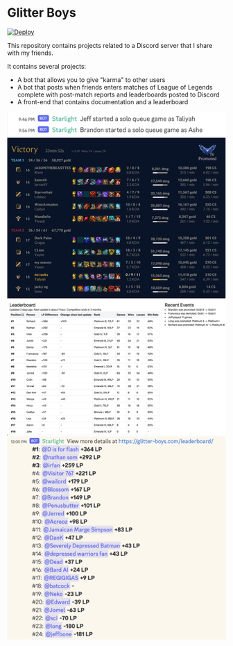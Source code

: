 # Glitter Boys

[![Deploy](https://github.com/shepherdjerred/glitter-boys/actions/workflows/deploy.yml/badge.svg)](https://github.com/shepherdjerred/glitter-boys/actions/workflows/deploy.yml)

This repository contains projects related to a Discord server that I share with my friends.

It contains several projects:
* A bot that allows you to give "karma" to other users
* A bot that posts when friends enters matches of League of Legends complete with post-match reports and leaderboards posted to Discord
* A front-end that contains documentation and a leaderboard

![Discord message when someone enters a game](./assets/prematch.png)
![Post-match report when someone finishes a game](./assets/postmatch.png)
[![The leaderboard site](./assets/leaderboard_site.png)](https://glitter-boys.com/leaderboard/)
![The leaderboard as a Discord message](./assets/leaderboard_message.png)
